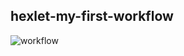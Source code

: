 ## hexlet-my-first-workflow
![workflow](https://github.com/nazhduck/hexlet-my-first-workflow/actions/workflows/hello-world.yml/badge.svg)

